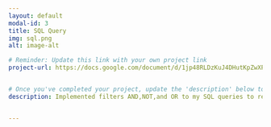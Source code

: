 ```yaml
---
layout: default
modal-id: 3
title: SQL Query
img: sql.png
alt: image-alt

# Reminder: Update this link with your own project link
project-url: https://docs.google.com/document/d/1jp48RLDzKuJ4DHutKpZwXPyeeT4doSVWd6McMbcGaUA/edit?tab=t.0#heading=h.cssmkpdye1jk


# Once you've completed your project, update the 'description' below to this one: Implemented various JOIN commands (inner, left, right, self, and cross) in MySQL, utilizing UNION and UNION ALL to efficiently combine and query data from multiple tables.
description: Implemented filters AND,NOT,and OR to my SQL queries to receive specific information on two different tables Lastly, I used LIKE and the percentage sign (%) wildcard to filter for patterns.


---
```

